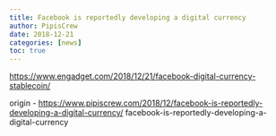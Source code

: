 ```yaml
---
title: Facebook is reportedly developing a digital currency
author: PipisCrew
date: 2018-12-21
categories: [news]
toc: true
---
```


https://www.engadget.com/2018/12/21/facebook-digital-currency-stablecoin/

origin - https://www.pipiscrew.com/2018/12/facebook-is-reportedly-developing-a-digital-currency/ facebook-is-reportedly-developing-a-digital-currency